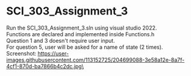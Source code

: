 # SCI_303_Assignment_3
Run the SCI_303_Assignment_3.sln using visual studio 2022.\
Functions are declared and implemented inside Functions.h\
Question 1 and 3 doesn't require user input.\
For question 5, user will be asked for a name of state (2 times).\
Screenshot: https://user-images.githubusercontent.com/113152725/204699088-3e58a12e-8a7f-4cf1-870d-ba7866b4c2dc.jpg\
